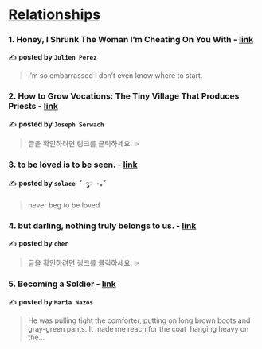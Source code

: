 
<h1><a href=https://medium.com/tag/relationships/recommended target="_blank" rel="noopener noreferrer">Relationships</a></h1>
<h3>1. Honey, I Shrunk The Woman I’m Cheating On You With - <a href="https://medium.com/slackjaw/honey-i-shrunk-the-woman-im-cheating-on-you-with-09ee46b5e297" target="_blank" rel="noopener noreferrer">link</a></h3>

✍️ **posted by `Julien Perez`**

<blockquote>I’m so embarrassed I don’t even know where to start.</blockquote>

<h3>2. How to Grow Vocations: The Tiny Village That Produces Priests - <a href="https://medium.com/catholic-way-home/how-to-grow-vocations-the-tiny-village-that-produces-priests-af93937e84fc" target="_blank" rel="noopener noreferrer">link</a></h3>

✍️ **posted by `Joseph Serwach`**

<blockquote>글을 확인하려면 링크를 클릭하세요. ⌲</blockquote>

<h3>3. to be loved is to be seen. - <a href="https://medium.com/@solelysolace/to-be-loved-is-to-be-seen-b299757db05d" target="_blank" rel="noopener noreferrer">link</a></h3>

✍️ **posted by `solace ˚ ༘♡ ⋆｡˚`**

<blockquote>never beg to be loved</blockquote>

<h3>4. but darling, nothing truly belongs to us. - <a href="https://medium.com/@cherylkoo/but-darling-nothing-truly-belongs-to-us-f04362bade30" target="_blank" rel="noopener noreferrer">link</a></h3>

✍️ **posted by `cher`**

<blockquote>글을 확인하려면 링크를 클릭하세요. ⌲</blockquote>

<h3>5. Becoming a Soldier - <a href="https://medium.com/scribe/becoming-a-soldier-4df98891861a" target="_blank" rel="noopener noreferrer">link</a></h3>

✍️ **posted by `Maria Nazos`**

<blockquote>He was pulling tight the comforter,
putting on long brown boots and gray-green pants.
It made me reach for the coat 
hanging heavy on the…</blockquote>

